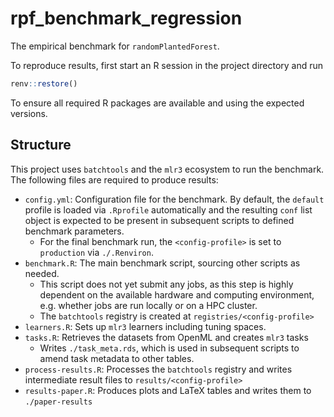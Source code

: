 # rpf_benchmark_regression

The empirical benchmark for `randomPlantedForest`.

To reproduce results, first start an R session in the project directory and run

```r
renv::restore()
```

To ensure all required R packages are available and using the expected versions.

## Structure

This project uses `batchtools` and the `mlr3` ecosystem to run the benchmark.
The following files are required to produce results:

- `config.yml`: Configuration file for the benchmark. By default, the `default` profile is loaded via `.Rprofile` automatically and the resulting `conf` list object is expected to be present in subsequent scripts to defined benchmark parameters.
  - For the final benchmark run, the `<config-profile>` is set to `production` via `./.Renviron`.
- `benchmark.R`: The main benchmark script, sourcing other scripts as needed.
  - This script does not yet submit any jobs, as this step is highly dependent on the available hardware and computing environment, e.g. whether jobs are run locally or on a HPC cluster.
  - The `batchtools` registry is created at `registries/<config-profile>`
- `learners.R`: Sets up `mlr3` learners including tuning spaces.
- `tasks.R`: Retrieves the datasets from OpenML and creates `mlr3` tasks
  - Writes `./task_meta.rds`, which is used in subsequent scripts to amend task metadata to other tables.
- `process-results.R`: Processes the `batchtools` registry and writes intermediate result files to `results/<config-profile>`
- `results-paper.R`: Produces plots and LaTeX tables and writes them to `./paper-results`

